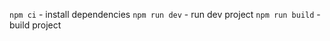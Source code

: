 ```npm ci``` - install dependencies
```npm run dev``` - run dev project
```npm run build``` - build project